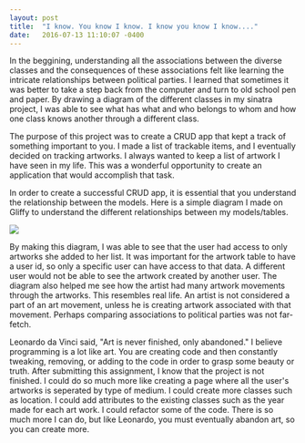 ```yaml
---
layout: post
title:  "I know. You know I know. I know you know I know...."
date:   2016-07-13 11:10:07 -0400
---
```


In the beggining, understanding all the associations between the diverse classes and the consequences of these associations felt like learning the intricate relationships between political parties. I learned that sometimes it was better to take a step back from the computer and turn to old school pen and paper. By drawing a diagram of the different classes in my sinatra project, I was able to see what has what and who belongs to whom and how one class knows another through a different class. 

The purpose of this project was to create a CRUD app that kept a track of something important to you. I made a list of trackable items, and I eventually decided on tracking artworks. I always wanted to keep a list of artwork I have seen in my life. This was a wonderful opportunity to create an application that would accomplish that task.

In order to create a successful CRUD app, it is essential that you understand the relationship between the models. Here is a simple diagram I made on Gliffy to understand the different relationships between my models/tables.

![](http://i.imgur.com/n1CFCeI.gif)

By making this diagram, I was able to see that the user had access to only artworks she added to her list. It was important for the artwork table to have a user id, so only a specific user can have access to that data. A different user would not be able to see the artwork created by another user. The diagram also helped me see how the artist had many artwork movements through the artworks. This resembles real life. An artist is not considered a part of an art movement, unless he is creating artwork associated with that movement. Perhaps comparing associations to political parties was not far-fetch.

Leonardo da Vinci said, "Art is never finished, only abandoned." I believe programming is a lot like art. You are creating code and then constantly tweaking, removing, or adding to the code in order to grasp some beauty or truth. After submitting this assignment, I know that the project is not finished. I could do so much more like creating a page where all the user's artworks is seperated by type of medium. I could create more classes such as location. I could add attributes to the existing classes such as the year made for each art work. I could refactor some of the code. There is so much more I can do, but like Leonardo, you must eventually abandon art, so you can create more.
